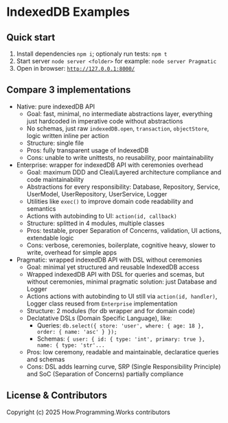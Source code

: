 # IndexedDB Examples

## Quick start

1. Install dependencies `npm i`; optionaly run tests: `npm t`
2. Start server `node server <folder>` for example: `node server Pragmatic`
3. Open in browser: [`http://127.0.0.1:8000/`](http://127.0.0.1:8000/)

## Compare 3 implementations

- Native: pure indexedDB API
  - Goal: fast, minimal, no intermediate abstractions layer, everything just hardcoded in imperative code without abstractions
  - No schemas, just raw `indexedDB.open`, `transaction`, `objectStore`, logic written inline per action
  - Structure: single file
  - Pros: fully transparent usage of IndexedDB
  - Cons: unable to write unittests, no reusability, poor maintainability
- Enterprise: wrapper for indexedDB API with ceremonies overhead
  - Goal: maximum DDD and Cleal/Layered architecture compliance and code maintainability
  - Abstractions for every responsibility: Database, Repository, Service, UserModel, UserRepository, UserService, Logger
  - Utilities like `exec()` to improve domain code readability and semantics
  - Actions with autobinding to UI: `action(id, callback)`
  - Structure: splitted in 4 modules, multiple classes
  - Pros: testable, proper Separation of Concerns, validation, UI actions, extendable logic
  - Cons: verbose, ceremonies, boilerplate, cognitive heavy, slower to write, overhead for simple apps
- Pragmatic: wrapped indexedDB API with DSL without ceremonies
  - Goal: minimal yet structured and reusable IndexedDB access
  - Wrapped indexedDB API with DSL for queries and scemas, but without ceremonies, minimal pragmatic solution: just Database and Logger
  - Actions actions with autobinding to UI still via `action(id, handler)`, Logger class reused from `Enterprise` implementation
  - Structure: 2 modules (for db wrapper and for domain code)
  - Declatative DSLs (Domain Specific Language), like:
    - Queries: `db.select({ store: 'user', where: { age: 18 }, order: { name: 'asc' } });`
    - Schemas: `{ user: { id: { type: 'int', primary: true }, name: { type: 'str'...`
  - Pros: low ceremony, readable and maintainable, declaratice queries and schemas
  - Cons: DSL adds learning curve, SRP (Single Responsibility Principle) and SoC (Separation of Concerns) partially compliance

## License & Contributors

Copyright (c) 2025 How.Programming.Works contributors
